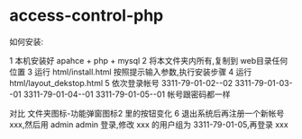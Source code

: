 access-control-php
==================

如何安装:

1 本机安装好 apahce + php + mysql
2 将本文件夹内所有,复制到 web目录任何位置
3 运行 html/install.html 按照提示输入参数,执行安装步骤
4 运行 html/layout_dekstop.html 
5 依次登录帐号 
3311-79-01-02--02
3311-79-01-03--01
3311-79-01-04--01
3311-79-01-05--01
帐号跟密码都一样

对比  文件夹图标-功能弹窗图标2 里的按钮变化
6 退出系统后再注册一个新帐号 xxx,然后用 admin admin 登录,修改 xxx 的用户组为 3311-79-01-05,再登录 xxx